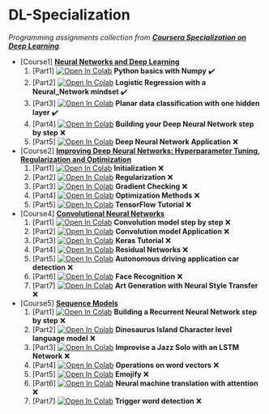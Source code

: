 # DL-Specialization

_Programming assignments collection from [**Coursera Specialization on Deep Learning**](https://www.coursera.org/specializations/deep-learning)._

- [Course1] [**Neural Networks and Deep Learning**](https://www.coursera.org/learn/neural-networks-deep-learning)
    1. [Part1] [![Open In Colab](https://colab.research.google.com/assets/colab-badge.svg)](https://colab.research.google.com/github/damianiRiccardo90/DL-Specialization/blob/master/C1-Neural_Networks_and_Deep_Learning/W2-Neural_Networks_Basics/Python_Basics_With_Numpy_v3a.ipynb) **Python basics with Numpy** :heavy_check_mark:
    2. [Part2] [![Open In Colab](https://colab.research.google.com/assets/colab-badge.svg)](https://colab.research.google.com/github/damianiRiccardo90/DL-Specialization/blob/master/C1-Neural_Networks_and_Deep_Learning/W2-Neural_Networks_Basics/Logistic_Regression_with_a_Neural_Network_mindset_v6a.ipynb) **Logistic Regression with a Neural_Network mindset** :heavy_check_mark:
    3. [Part3] [![Open In Colab](https://colab.research.google.com/assets/colab-badge.svg)](https://colab.research.google.com/github/damianiRiccardo90/DL-Specialization/blob/master/C1-Neural_Networks_and_Deep_Learning/W3-Shallow_Neural_Networks/Planar_data_classification_with_onehidden_layer_v6c.ipynb) **Planar data classification with one hidden layer** :heavy_check_mark:
    4. [Part4] [![Open In Colab](https://colab.research.google.com/assets/colab-badge.svg)](https://colab.research.google.com/github/damianiRiccardo90/DL-Specialization/blob/master/C1-Neural_Networks_and_Deep_Learning/W4-Deep_Neural_Networks/Building_your_Deep_Neural_Network_Step_by_Step_v8a.ipynb) **Building your Deep Neural Network step by step** :x:
    5. [Part5] [![Open In Colab](https://colab.research.google.com/assets/colab-badge.svg)](https://colab.research.google.com/github/damianiRiccardo90/DL-Specialization/blob/master/C1-Neural_Networks_and_Deep_Learning/W4-Deep_Neural_Networks/Deep_Neural_Network_Application_v8.ipynb) **Deep Neural Network Application** :x:
- [Course2] [**Improving Deep Neural Networks: Hyperparameter Tuning, Regularization and Optimization**](https://www.coursera.org/learn/deep-neural-network)
    1. [Part1] [![Open In Colab](https://colab.research.google.com/assets/colab-badge.svg)](https://colab.research.google.com/github/damianiRiccardo90/DL-Specialization/blob/master/C2-Improving_Deep_Neural_Networks/W1-Practical_aspects_of_Deep_Learning/Initialization.ipynb) **Initialization** :x:
    2. [Part2] [![Open In Colab](https://colab.research.google.com/assets/colab-badge.svg)](https://colab.research.google.com/github/damianiRiccardo90/DL-Specialization/blob/master/C2-Improving_Deep_Neural_Networks/W1-Practical_aspects_of_Deep_Learning/Regularization_v2a.ipynb) **Regularization** :x:
    3. [Part3] [![Open In Colab](https://colab.research.google.com/assets/colab-badge.svg)](https://colab.research.google.com/github/damianiRiccardo90/DL-Specialization/blob/master/C2-Improving_Deep_Neural_Networks/W1-Practical_aspects_of_Deep_Learning/Gradient_Checking_v1.ipynb) **Gradient Checking** :x:
    4. [Part4] [![Open In Colab](https://colab.research.google.com/assets/colab-badge.svg)](https://colab.research.google.com/github/damianiRiccardo90/DL-Specialization/blob/master/C2-Improving_Deep_Neural_Networks/W2-Optimization_algorithms/Optimization_methods_v1b.ipynb) **Optimization Methods** :x:
    5. [Part5] [![Open In Colab](https://colab.research.google.com/assets/colab-badge.svg)](https://colab.research.google.com/github/damianiRiccardo90/DL-Specialization/blob/master/C2-Improving_Deep_Neural_Networks/W3-Hyperparameter_tuning_Batch_Normalization_and_Programming_Frameworks/TensorFlow_Tutorial_v3b.ipynb) **TensorFlow Tutorial** :x:
- [Course4] [**Convolutional Neural Networks**](https://www.coursera.org/learn/convolutional-neural-networks)
    1. [Part1] [![Open In Colab](https://colab.research.google.com/assets/colab-badge.svg)](https://colab.research.google.com/github/damianiRiccardo90/DL-Specialization/blob/master/C4-Convolutional_Neural_Networks/W1-Foundations_of_Convolutional_Neural_Networks/Convolution_model_Step_by_Step_v2a.ipynb) **Convolution model step by step** :x:
    2. [Part2] [![Open In Colab](https://colab.research.google.com/assets/colab-badge.svg)](https://colab.research.google.com/github/damianiRiccardo90/DL-Specialization/blob/master/C4-Convolutional_Neural_Networks/W1-Foundations_of_Convolutional_Neural_Networks/Convolution_model_Application_v1a.ipynb) **Convolution model Application** :x:
    3. [Part3] [![Open In Colab](https://colab.research.google.com/assets/colab-badge.svg)](https://colab.research.google.com/github/damianiRiccardo90/DL-Specialization/blob/master/C4-Convolutional_Neural_Networks/W2-Deep_convolutional_models_case_studies/Keras_Tutorial_v2a.ipynb) **Keras Tutorial** :x:
    4. [Part4] [![Open In Colab](https://colab.research.google.com/assets/colab-badge.svg)](https://colab.research.google.com/github/damianiRiccardo90/DL-Specialization/blob/master/C4-Convolutional_Neural_Networks/W2-Deep_convolutional_models_case_studies/Residual_Networks_v2a.ipynb) **Residual Networks** :x:
    5. [Part5] [![Open In Colab](https://colab.research.google.com/assets/colab-badge.svg)](https://colab.research.google.com/github/damianiRiccardo90/DL-Specialization/blob/master/C4-Convolutional_Neural_Networks/W3-Object_detection/Autonomous_driving_application_Car_detection_v3a.ipynb) **Autonomous driving application car detection** :x:
    6. [Part6] [![Open In Colab](https://colab.research.google.com/assets/colab-badge.svg)](https://colab.research.google.com/github/damianiRiccardo90/DL-Specialization/blob/master/C4-Convolutional_Neural_Networks/W4-Special_applications_Face_recognition_and_Neural_style_transfer/Face_Recognition_v3a.ipynb) **Face Recognition** :x:
    7. [Part7] [![Open In Colab](https://colab.research.google.com/assets/colab-badge.svg)](https://colab.research.google.com/github/damianiRiccardo90/DL-Specialization/blob/master/C4-Convolutional_Neural_Networks/W4-Special_applications_Face_recognition_and_Neural_style_transfer/Art_Generation_with_Neural_Style_Transfer_v3a.ipynb) **Art Generation with Neural Style Transfer** :x:
- [Course5] [**Sequence Models**](https://www.coursera.org/learn/nlp-sequence-models)
    1. [Part1] [![Open In Colab](https://colab.research.google.com/assets/colab-badge.svg)](https://colab.research.google.com/github/damianiRiccardo90/DL-Specialization/blob/master/C5-Sequence_Models/W1-Recurrent_Neural_Networks/Building_a_Recurrent_Neural_Network_Step_by_Step_v3b.ipynb) **Building a Recurrent Neural Network step by step** :x:
    2. [Part2] [![Open In Colab](https://colab.research.google.com/assets/colab-badge.svg)](https://colab.research.google.com/github/damianiRiccardo90/DL-Specialization/blob/master/C5-Sequence_Models/W1-Recurrent_Neural_Networks/Dinosaurus_Island_Character_level_language_model_final_v3b.ipynb) **Dinosaurus Island Character level language model** :x:
    3. [Part3] [![Open In Colab](https://colab.research.google.com/assets/colab-badge.svg)](https://colab.research.google.com/github/damianiRiccardo90/DL-Specialization/blob/master/C5-Sequence_Models/W1-Recurrent_Neural_Networks/Improvise_a_Jazz_Solo_with_an_LSTM_Network_v3a.ipynb) **Improvise a Jazz Solo with an LSTM Network** :x:
    4. [Part4] [![Open In Colab](https://colab.research.google.com/assets/colab-badge.svg)](https://colab.research.google.com/github/damianiRiccardo90/DL-Specialization/blob/master/C5-Sequence_Models/W2-Natural_Language_Processing_and_Word_Embeddings/Operations_on_word_vectors_v2a.ipynb) **Operations on word vectors** :x:
    5. [Part5] [![Open In Colab](https://colab.research.google.com/assets/colab-badge.svg)](https://colab.research.google.com/github/damianiRiccardo90/DL-Specialization/blob/master/C5-Sequence_Models/W2-Natural_Language_Processing_and_Word_Embeddings/Emojify_v2a.ipynb) **Emojify** :x:
    6. [Part6] [![Open In Colab](https://colab.research.google.com/assets/colab-badge.svg)](https://colab.research.google.com/github/damianiRiccardo90/DL-Specialization/blob/master/C5-Sequence_Models/W3-Sequence_models_and_Attention_mechanism/Neural_machine_translation_with_attention_v4a.ipynb) **Neural machine translation with attention** :x:
    7. [Part7] [![Open In Colab](https://colab.research.google.com/assets/colab-badge.svg)](https://colab.research.google.com/github/damianiRiccardo90/DL-Specialization/blob/master/C5-Sequence_Models/W3-Sequence_models_and_Attention_mechanism/Trigger_word_detection_v1a.ipynb) **Trigger word detection** :x:
